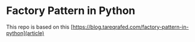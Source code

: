 # Factory Pattern in Python

This repo is based on this [https://blog.tareqrafed.com/factory-pattern-in-python](article)
